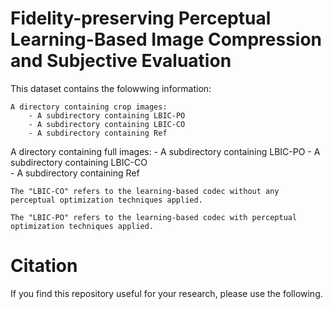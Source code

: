 # Fidelity-preserving Perceptual Learning-Based Image Compression and Subjective Evaluation

This dataset contains the folowwing information:

    A directory containing crop images:
        - A subdirectory containing LBIC-PO
        - A subdirectory containing LBIC-CO  
        - A subdirectory containing Ref    
   A directory containing full images:
        - A subdirectory containing LBIC-PO
        - A subdirectory containing LBIC-CO  
        - A subdirectory containing Ref    

    The "LBIC-CO" refers to the learning-based codec without any perceptual optimization techniques applied.

    The "LBIC-PO" refers to the learning-based codec with perceptual optimization techniques applied.


# Citation

If you find this repository useful for your research, please use the following.
